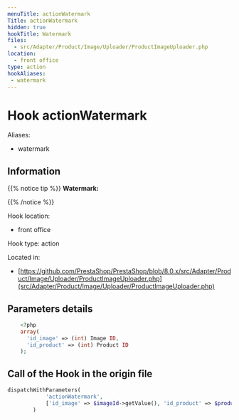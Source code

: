```yaml
---
menuTitle: actionWatermark
Title: actionWatermark
hidden: true
hookTitle: Watermark
files:
  - src/Adapter/Product/Image/Uploader/ProductImageUploader.php
location:
  - front office
type: action
hookAliases:
 - watermark
---
```


# Hook actionWatermark

Aliases: 
 - watermark



## Information

{{% notice tip %}}
**Watermark:** 


{{% /notice %}}

Hook location:
  - front office

Hook type: action

Located in: 
  - [https://github.com/PrestaShop/PrestaShop/blob/8.0.x/src/Adapter/Product/Image/Uploader/ProductImageUploader.php](src/Adapter/Product/Image/Uploader/ProductImageUploader.php)

## Parameters details

```php
    <?php
    array(
      'id_image' => (int) Image ID,
      'id_product' => (int) Product ID
    );
```

## Call of the Hook in the origin file

```php
dispatchWithParameters(
            'actionWatermark',
            ['id_image' => $imageId->getValue(), 'id_product' => $productId]
        )
```